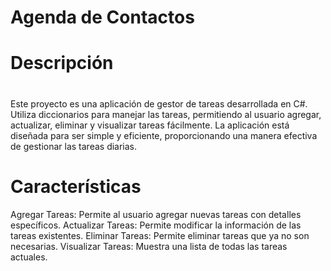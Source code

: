 # Agenda de Contactos
# 
# Descripción
# 
Este proyecto es una aplicación de gestor de tareas desarrollada en C#. Utiliza diccionarios para manejar las tareas, permitiendo al usuario agregar, actualizar, eliminar y visualizar tareas fácilmente. La aplicación está diseñada para ser simple y eficiente, proporcionando una manera efectiva de gestionar las tareas diarias.
# 
# Características

Agregar Tareas: Permite al usuario agregar nuevas tareas con detalles específicos.
Actualizar Tareas: Permite modificar la información de las tareas existentes.
Eliminar Tareas: Permite eliminar tareas que ya no son necesarias.
Visualizar Tareas: Muestra una lista de todas las tareas actuales.
